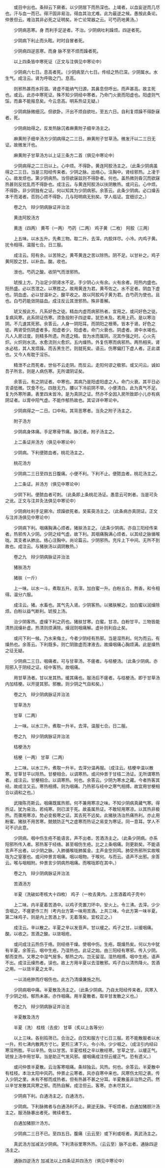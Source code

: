 <!-- { "loadSidebar": true } -->
　　或目中出也。条辩云下厥者。以少阴居下而热深也。上竭者。以血妄逆而几尽也。汗与血一而已。得汗固非易治。得血其治尤难。此为最逆之候。愚按此条论。仲景但云。难治其非必死之证明矣。补亡论常器之云。可芍药地黄汤。）

　　少阴病恶寒。身 而利手足逆者。不治。少阴病吐利躁烦。四逆者死。

　　少阴病下利止而头眩。时时自冒者死。

　　少阴病四逆恶寒。而身 脉不至不烦而躁者死。

　　以上四条皆中寒死证（正文与注俱见中寒论中）

　　少阴病六七日。息高者死。（少阴病至六七日。传经之热已深。少阴属水。水生气。成注云。肾为呼吸之门。息高。

　　则邪热甚而水将涸。肾虚不能纳气归源。其鼻息但呼出。而声甚高。故主死也。或云。此亦中寒死证。殊不知少阴经中寒者。乃命门火衰而阳虚也。阳虚则气馁。而鼻不能报息矣。今云息高。明系热证无疑。）

　　少阴病脉微细沉。但欲卧。汗出不烦自欲吐。至五六日。自利复烦躁不得卧寐者。死。

　　少阴病始得之。反发热脉沉者麻黄附子细辛汤主之。

　　麻黄附子细辛汤方少阴病得之二三日。麻黄附子甘草汤。微发汗以二三日无证。故微发汗也。

　　麻黄附子甘草汤方以上证三条方二首（俱见中寒论中）

　　少阴病得之二三日以上。心中烦。不得卧。黄连阿胶汤主之。（此条少阴病虽得之二三日。当是三阳经传来者。少阴之脉。出络心。注胸中。肾经邪热。上凌于心。故发烦也。第少阴病热。当但欲寐兹则不得卧者。何也。盖热微则昏沉而欲寐热甚则反扰乱而不得卧也。成注云。与黄连阿胶汤以扶阴散热。或问云。心中烦。不得卧。非少阴独有之证。何以知其为少阴病邪。余答云。此条少阴病。必口燥舌本干而渴者。否则心烦不得卧。几与阳明病无别矣。学人临证。宜细诊之。）

　　卷之九　辩少阴病脉证并治法

　　黄连阿胶汤方

　　黄连（四两） 黄芩（一两） 芍药（二两） 鸡子黄（二枚） 阿胶（三两）

　　上五味。以水五升。先煮三物。取二升。去滓。内胶烊尽。小冷。内鸡子黄。扰令相得。温服七合。日三服。

　　成注云。阳有余。以苦除之。黄芩黄连之苦以除热。阴不足。以甘补之。鸡子黄阿胶之甘。以补血。酸。收也。

　　泄也。芍药之酸。收阴气而泄邪热。

　　琥按上方。乃治足少阴肾水不足。手少阴心火有余。火有余者。阳热内盛也。阳热盛。必以苦泄之。以寒胜之。故用黄连为君。黄芩佐之。水不足者。阴血下虚也。阴血虚。必以甘温补之。酸平收之。故以阿胶鸡子黄为君。白芍药为使也。且也。白芍药能敛阴益血。成注反云其泄邪热。殊非善解。

　　琥又按此方。凡系好色之徒。精血内虚而病邪热者。宜用之。或问好色之徒。复病风寒。此系阴证伤寒。须急投附子四逆辈。犹恐未及。若用上药。是以寒治阴。不几速其死邪。余答云。人身一阴阳耳。而阴阳之根蒂。皆本于肾。好色之徒。两肾受伤阴虚者多。阳虚者少。阳虚者。命门火衰也。阴虚者。肾中水竭也。凡人入房过度。则精多所遗。所遗之精。皆为水而属阴。况其作强之时。心火先炽。火炽则水流。水愈流则火愈炽。五内燥热。外复伤寒而病邪热。两热相夹。肾水必枯，其人发烦躁。而舌黑生芒。则就死矣。语云。伤寒偏打下虚人者。正此谓也。又今人有耽于淫乐。

　　精泄不止而死者。世俗不云走阴。而反云。走阳何谬之极邪。或又问云。诚如吾子所言。则是人病伤寒。无所谓阴证矣。

　　余答云。有之阴证者。中寒也。其病乃是阳虚阳虚之人。命门火衰。其平日必言语低微。饮食不化。四肢无力。腰以下冷前阴不举。小便清白。此为真气不足。复为外寒所袭。表里四末皆冷。是为真阴之证。然亦不全因入房所致即小儿亦有病阴证者。以胃中阳气虚。不能作郁热故也。其证详中寒论中。

　　少阴病得之一二日。口中和。其背恶寒者。当灸之附子汤主之。

　　附子汤方

　　少阴病身体痛。手足寒骨节痛。脉沉者。附子汤主之。

　　上二条证并汤方（俱见中寒论中）

　　少阴病。下利便脓血者。桃花汤主之。

　　桃花汤方

　　少阴病二三日至四五日腹痛。小便不利。下利不止。便脓血者。桃花汤主之。

　　上二条证。并汤方（俱见中寒论中）

　　少阴下利。便脓血者可刺。（此条即上条桃花汤证。愚意云可刺者。当是可灸之讹。正文与注并灸法俱见中寒论中）

　　少阴病吐利手足厥冷。烦躁欲死者。吴茱萸汤主之。（此条病亦真阴证。正文与注并汤俱见中寒论中）

　　少阴病下利。咽痛胸满心烦者。猪肤汤主之。（此条少阴病。亦自三阳经传来者。热邪传入少阴。少阴之经气虚。故下利。其咽痛胸满心烦者。以其经之脉循喉咙。其支者从肺出。络心注胸中。尚论篇云。少阴邪热。充斥上下中间。无所不到故也。成注云。与猪肤汤以调阴散热。）

　　卷之九　辩少阴病脉证并治法

　　猪肤汤方

　　猪肤（一斤）

　　上一味。以水一斗。煮取五升。去滓。加白蜜一升。白粉五合。熬香。和令相得。温分六服。

　　成注云。猪。水畜也。其气先入肾。少阴客热。以猪肤解之。加白蜜以润燥除烦。白粉以益气断利。琥按上汤。

　　治少阴客热。虚燥下利之药也。猪肤甘寒。白蜜。甘凉。白粉甘平。三物皆能清热润燥补虚。热清则烦满除。燥润则咽痛解。虚补则利自止矣。

　　或问下利一候。乃水来侮土。今者少阴经有热邪。当是湿热利。何为而云。有燥热也。余答云。下利既多。则亡阴致虚而津液去。故燥咽痛心胸烦满。此是燥热之征无疑。

　　少阴病二三日。咽痛者。可与甘草汤。不瘥者。与桔梗汤。（此条少阴病。亦阳邪入于阴经之证。经中客热。故咽痛。

　　用甘草汤者。甘以发其热。缓其痛也。服汤后不瘥者。与桔梗汤。即于甘草汤内加桔梗。以开提其邪。邪散。则少阴之气自和矣。）

　　卷之九　辩少阴病脉证并治法

　　甘草汤方

　　甘草（二两）

　　上一味。以水三升。煮取一升半。去滓。温服七合。日二服。

　　卷之九　辩少阴病脉证并治法

　　桔梗汤方

　　桔梗（一两） 甘草（二两）

　　上二味。以水三升。煮取一升半。去滓分温再服。（成注云。桔梗辛温以散寒。甘草甘平以除热。甘梗相合。以调寒热。或问仲景于甘桔二汤证。无所谓寒热者。成注云。甘梗相合。以调寒热。何也。余答云。少阴为寒水之藏。今者热客其经。故成注又云。寒热相搏。则为咽痛。乃热邪与经中之寒气相搏。故宜用甘梗相合以调和之也。）

　　武陵陈亮斯云。咽痛既属热邪。何不兼用寒凉之味。不知少阴病真藏气寒。得热证。犹为易治。若纯寒。则已滨于死。故虽属热证。不敢轻用寒凉。以其热非极热。而骤用寒凉。势必变极寒之证。其去死不远矣。此猪肤汤治热痛热利。亦止用粉蜜。猪肤不用苦寒。兢兢防正气之虚寒而热证之易变为寒证。同一意耳。学人不可不识此意。

　　少阴病。咽中伤生疮不能语言。声不出者。苦酒汤主之。（此条少阴病。亦系阳邪所传入者。邪热客于经络。甚至咽伤生疮。比之上条咽痛。则更剧矣。不能语言声不出者。以少阴之脉。入肺循喉咙肺属金。主声金空则鸣。肺受热邪所实故喉咙为之窒塞也。或问仲景言咽痛。咽以咽物。于喉何。与而云。语声不出邪。余答云。喉与咽相附。仲景言少阴病热咽痛。而喉咙即在其中。）

　　卷之九　辩少阴病脉证并治法

　　苦酒汤方

　　半夏（洗破如枣核大十四枚） 鸡子（一枚去黄内。上苦酒着鸡子壳中）

　　上二味。内半夏着苦酒中。以鸡子壳置刀环中。安火上。令三沸。去滓。少少含咽之。不瘥更作三剂（考内台方第一味用苦酒。上共三味。今此方第一味半夏。第二味鸡子。则是内上苦酒上字。无着落矣。宜校正之。）

　　成注云。辛以散之。半夏之辛以发音声。甘以缓之。鸡子之甘。以缓咽痛。酸。以收之。苦酒之酸。以敛咽疮。

　　或问成注云热伤于络。则经络干燥。使咽中伤。生疮。既燥热矣。何以方中犹有半夏。余答云。咽中生疮。乃湿热也。此证之始。由三阳经有寒邪。传入少阴。郁而变热。又寒之中湿气居多。郁热之内。岂无留湿。湿热相搏。咽中生疮。语声不出。成注云燥热者。误也。故上方用半夏以去湿散邪。鸡子白以清热降火。苦酒之用。一以敛半夏之太辛。

　　一以消疮肿而疗咽伤也。此方乃清燥兼施之剂。

　　少阴病咽中痛。半夏散及汤主之。（此条少阴病。乃自太阳经传来者。风寒入于少阴之经。郁热未甚。亦作咽痛。用半夏散者。取辛甘发散之义也。）

　　卷之九　辩少阴病脉证并治法

　　半夏散及汤方

　　半夏（洗） 桂枝（去皮） 甘草（炙以上各等分）

　　以上三味。各别捣筛已。合治之。白饮和服方寸匕日三服。若不能散服者以水一升。煎七沸内散两方寸匕。更煎三沸下火。令小冷。少少咽之。（成注引内经曰寒淫所胜。平以辛热。佐以甘苦。半夏桂枝之辛以散经寒。甘草之甘。以缓正气。琥按上汤中用甘草。当是助正气发风邪。缓咽痛成注但云缓正气。恐有遗义。）

　　或问仲景半夏散。云治客寒咽痛。条辩独云。风热。何也。余答云。半夏散中有桂枝。本治太阳中风药。仲景止云寒者。风亦自寒中来也。风寒伤太阳之表。传入少阴之里。未有不郁而成热者。但有热甚不甚之分耳。半夏散虽非治热之药。然以辛甘发散其风寒之邪。而热自解。成注但云。客寒。亦未尽其义。

　　少阴病下利。白通汤主之。白通汤方。

　　少阴病。下利脉微者与白通汤利不止。厥逆无脉。干呕烦者。白通加猪胆汁汤主之。服汤脉暴出者死。微续者生。

　　白通加猪胆汁汤方。

　　少阴病二三日不已。至四五日。腹痛（云云至）或下利或呕者。真武汤主之。

　　真武汤方加减法少阴病。下利清谷里寒外热。（云云至）脉不出者。通脉四逆汤主之。

　　通脉四逆汤方 加减法以上四条证并四汤方（俱见中寒论中）

